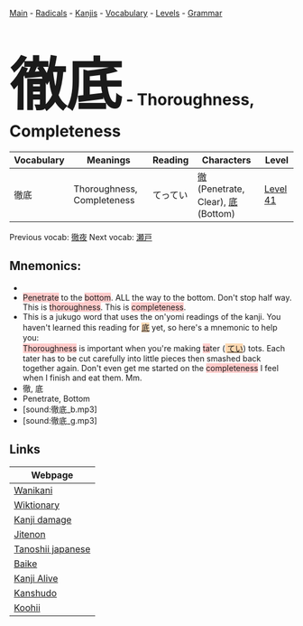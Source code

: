 <style> bigfont {font-size: 100px}</style>
[Main](../README.md) -
[Radicals](../radicals.md) -
[Kanjis](../kanjis.md) -
[Vocabulary](../vocabulary.md) -
[Levels](../levels.md) -
[Grammar](../grammar.md)
# <bigfont> 徹底</bigfont> - Thoroughness, Completeness 

| Vocabulary | Meanings | Reading | Characters | Level |
| --- | --- | --- | --- | --- |
| 徹底 | Thoroughness, Completeness | てってい |  [徹](../kanjis/徹.md) (Penetrate, Clear), [底](../kanjis/底.md) (Bottom) | [Level 41](../levels/wk_level41.md) |

Previous vocab: [徹夜](徹夜.md) Next vocab: [瀬戸](瀬戸.md) 

## Mnemonics:

* 
* <span style="background-color:#ffcccb"> Penetrate</span> to the <span style="background-color:#ffcccb"> bottom</span>. ALL the way to the bottom. Don't stop half way. This is <span style="background-color:#ffcccb"> thoroughness</span>. This is <span style="background-color:#ffcccb"> completeness</span>.
* This is a jukugo word that uses the on'yomi readings of the kanji. You haven't learned this reading for <span style="background-color:#fed8b1"> [底](https://jisho.org/search/底)</span> yet, so here's a mnemonic to help you:<br /><span style="background-color:#ffcccb"> Thoroughness</span> is important when you're making <span style="background-color:#ffcccb"> ta</span>ter (<span style="background-color:#fed8b1"> [てい](https://jisho.org/search/てい)</span>) tots. Each tater has to be cut carefully into little pieces then smashed back together again. Don't even get me started on the <span style="background-color:#ffcccb"> completeness</span> I feel when I finish and eat them. Mm.
* 徹, 底
* Penetrate, Bottom
* [sound:徹底_b.mp3]
* [sound:徹底_g.mp3]


## Links 

| Webpage |
| --- |
| [Wanikani          ](https://www.wanikani.com/kanji/徹底) |
| [Wiktionary        ](https://en.wiktionary.org/wiki/徹底) |
| [Kanji damage      ](http://www.kanjidamage.com/kanji/search?utf8=✓&q=徹底) |
| [Jitenon           ](https://jitenon.com/kanji/徹底) |
| [Tanoshii japanese ](https://www.tanoshiijapanese.com/dictionary/kanji.cfm?k=徹底) |
| [Baike             ](https://baike.baidu.com/item/徹底) |
| [Kanji Alive       ](https://app.kanjialive.com/徹底) |
| [Kanshudo          ](https://www.kanshudo.com/searchmn?q=徹底) |
| [Koohii            ](https://kanji.koohii.com/study/kanji/徹底) |
